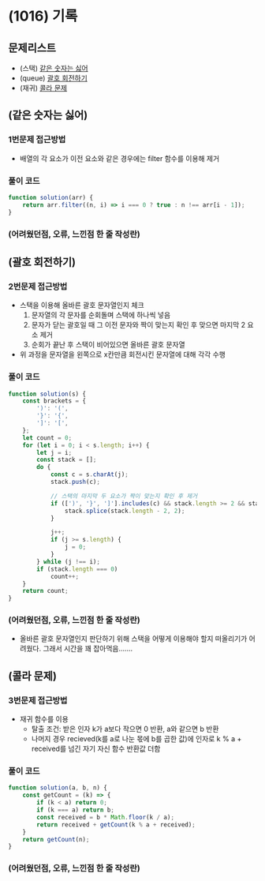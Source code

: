 # (1016) 기록

## 문제리스트

- (스택) [같은 숫자는 싫어](https://school.programmers.co.kr/learn/courses/30/lessons/12906)
- (queue) [괄호 회전하기](https://school.programmers.co.kr/learn/courses/30/lessons/76502)
- (재귀) [콜라 문제](https://school.programmers.co.kr/learn/courses/30/lessons/132267)

## (같은 숫자는 싫어)

### 1번문제 접근방법

- 배열의 각 요소가 이전 요소와 같은 경우에는 filter 함수를 이용해 제거

### 풀이 코드

```javascript
function solution(arr) {
    return arr.filter((n, i) => i === 0 ? true : n !== arr[i - 1]);
}
```

### (어려웠던점, 오류, 느낀점 한 줄 작성란)

## (괄호 회전하기)

### 2번문제 접근방법

- 스택을 이용해 올바른 괄호 문자열인지 체크
  1. 문자열의 각 문자를 순회돌며 스택에 하나씩 넣음
  2. 문자가 닫는 괄호일 때 그 이전 문자와 짝이 맞는지 확인 후 맞으면 마지막 2 요소 제거
  3. 순회가 끝난 후 스택이 비어있으면 올바른 괄호 문자열
- 위 과정을 문자열을 왼쪽으로 x칸만큼 회전시킨 문자열에 대해 각각 수행

### 풀이 코드

```javascript
function solution(s) {
    const brackets = {
        ')': '(',
        '}': '{',
        ']': '[',
    };
    let count = 0;
    for (let i = 0; i < s.length; i++) {
        let j = i;
        const stack = [];
        do {
            const c = s.charAt(j);
            stack.push(c);

            // 스택의 마지막 두 요소가 짝이 맞는지 확인 후 제거
            if ([')', '}', ']'].includes(c) && stack.length >= 2 && stack[stack.length - 2] === brackets[c]) {
                stack.splice(stack.length - 2, 2);
            }

            j++;
            if (j >= s.length) {
                j = 0;
            }
        } while (j !== i);
        if (stack.length === 0)
            count++;
    }
    return count;
}
```

### (어려웠던점, 오류, 느낀점 한 줄 작성란)

- 올바른 괄호 문자열인지 판단하기 위해 스택을 어떻게 이용해야 할지 떠올리기가 어려웠다. 그래서 시간을 꽤 잡아먹음.......

## (콜라 문제)

### 3번문제 접근방법

- 재귀 함수를 이용
  - 탈출 조건: 받은 인자 k가 a보다 작으면 0 반환, a와 같으면 b 반환
  - 나머지 경우 recieved(k를 a로 나눈 몫에 b를 곱한 값)에 인자로 k % a + received를 넘긴 자기 자신 함수 반환값 더함

### 풀이 코드

```javascript
function solution(a, b, n) {
    const getCount = (k) => {
        if (k < a) return 0;
        if (k === a) return b;
        const received = b * Math.floor(k / a);
        return received + getCount(k % a + received);
    }
    return getCount(n);
}
```

### (어려웠던점, 오류, 느낀점 한 줄 작성란)
